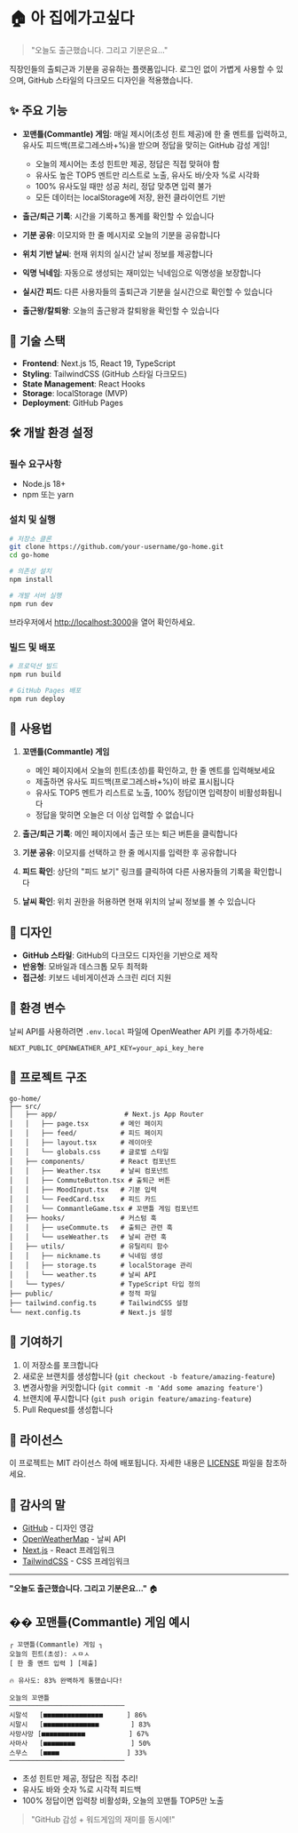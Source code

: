 # 🏠 아 집에가고싶다

> "오늘도 출근했습니다. 그리고 기분은요..."

직장인들의 출퇴근과 기분을 공유하는 플랫폼입니다. 로그인 없이 가볍게 사용할 수 있으며, GitHub 스타일의 다크모드 디자인을 적용했습니다.

## ✨ 주요 기능

- **꼬맨틀(Commantle) 게임**: 매일 제시어(초성 힌트 제공)에 한 줄 멘트를 입력하고, 유사도 피드백(프로그레스바+%)을 받으며 정답을 맞히는 GitHub 감성 게임!
  - 오늘의 제시어는 초성 힌트만 제공, 정답은 직접 맞혀야 함
  - 유사도 높은 TOP5 멘트만 리스트로 노출, 유사도 바/숫자 %로 시각화
  - 100% 유사도일 때만 성공 처리, 정답 맞추면 입력 불가
  - 모든 데이터는 localStorage에 저장, 완전 클라이언트 기반

- **출근/퇴근 기록**: 시간을 기록하고 통계를 확인할 수 있습니다
- **기분 공유**: 이모지와 한 줄 메시지로 오늘의 기분을 공유합니다
- **위치 기반 날씨**: 현재 위치의 실시간 날씨 정보를 제공합니다
- **익명 닉네임**: 자동으로 생성되는 재미있는 닉네임으로 익명성을 보장합니다
- **실시간 피드**: 다른 사용자들의 출퇴근과 기분을 실시간으로 확인할 수 있습니다
- **출근왕/칼퇴왕**: 오늘의 출근왕과 칼퇴왕을 확인할 수 있습니다

## 🚀 기술 스택

- **Frontend**: Next.js 15, React 19, TypeScript
- **Styling**: TailwindCSS (GitHub 스타일 다크모드)
- **State Management**: React Hooks
- **Storage**: localStorage (MVP)
- **Deployment**: GitHub Pages

## 🛠️ 개발 환경 설정

### 필수 요구사항

- Node.js 18+ 
- npm 또는 yarn

### 설치 및 실행

```bash
# 저장소 클론
git clone https://github.com/your-username/go-home.git
cd go-home

# 의존성 설치
npm install

# 개발 서버 실행
npm run dev
```

브라우저에서 [http://localhost:3000](http://localhost:3000)을 열어 확인하세요.

### 빌드 및 배포

```bash
# 프로덕션 빌드
npm run build

# GitHub Pages 배포
npm run deploy
```

## 📱 사용법

1. **꼬맨틀(Commantle) 게임**
   - 메인 페이지에서 오늘의 힌트(초성)를 확인하고, 한 줄 멘트를 입력해보세요
   - 제출하면 유사도 피드백(프로그레스바+%)이 바로 표시됩니다
   - 유사도 TOP5 멘트가 리스트로 노출, 100% 정답이면 입력창이 비활성화됩니다
   - 정답을 맞히면 오늘은 더 이상 입력할 수 없습니다

2. **출근/퇴근 기록**: 메인 페이지에서 출근 또는 퇴근 버튼을 클릭합니다
3. **기분 공유**: 이모지를 선택하고 한 줄 메시지를 입력한 후 공유합니다
4. **피드 확인**: 상단의 "피드 보기" 링크를 클릭하여 다른 사용자들의 기록을 확인합니다
5. **날씨 확인**: 위치 권한을 허용하면 현재 위치의 날씨 정보를 볼 수 있습니다

## 🎨 디자인

- **GitHub 스타일**: GitHub의 다크모드 디자인을 기반으로 제작
- **반응형**: 모바일과 데스크톱 모두 최적화
- **접근성**: 키보드 네비게이션과 스크린 리더 지원

## 🔧 환경 변수

날씨 API를 사용하려면 `.env.local` 파일에 OpenWeather API 키를 추가하세요:

```env
NEXT_PUBLIC_OPENWEATHER_API_KEY=your_api_key_here
```

## 📁 프로젝트 구조

```
go-home/
├── src/
│   ├── app/                 # Next.js App Router
│   │   ├── page.tsx        # 메인 페이지
│   │   ├── feed/           # 피드 페이지
│   │   ├── layout.tsx      # 레이아웃
│   │   └── globals.css     # 글로벌 스타일
│   ├── components/         # React 컴포넌트
│   │   ├── Weather.tsx     # 날씨 컴포넌트
│   │   ├── CommuteButton.tsx # 출퇴근 버튼
│   │   ├── MoodInput.tsx   # 기분 입력
│   │   └── FeedCard.tsx    # 피드 카드
│   │   └── CommantleGame.tsx # 꼬맨틀 게임 컴포넌트
│   ├── hooks/              # 커스텀 훅
│   │   ├── useCommute.ts   # 출퇴근 관련 훅
│   │   └── useWeather.ts   # 날씨 관련 훅
│   ├── utils/              # 유틸리티 함수
│   │   ├── nickname.ts     # 닉네임 생성
│   │   ├── storage.ts      # localStorage 관리
│   │   └── weather.ts      # 날씨 API
│   └── types/              # TypeScript 타입 정의
├── public/                 # 정적 파일
├── tailwind.config.ts      # TailwindCSS 설정
└── next.config.ts          # Next.js 설정
```

## 🤝 기여하기

1. 이 저장소를 포크합니다
2. 새로운 브랜치를 생성합니다 (`git checkout -b feature/amazing-feature`)
3. 변경사항을 커밋합니다 (`git commit -m 'Add some amazing feature'`)
4. 브랜치에 푸시합니다 (`git push origin feature/amazing-feature`)
5. Pull Request를 생성합니다

## 📄 라이선스

이 프로젝트는 MIT 라이선스 하에 배포됩니다. 자세한 내용은 [LICENSE](LICENSE) 파일을 참조하세요.

## 🙏 감사의 말

- [GitHub](https://github.com) - 디자인 영감
- [OpenWeatherMap](https://openweathermap.org) - 날씨 API
- [Next.js](https://nextjs.org) - React 프레임워크
- [TailwindCSS](https://tailwindcss.com) - CSS 프레임워크

---

**"오늘도 출근했습니다. 그리고 기분은요..."** 🏠

## ��️ 꼬맨틀(Commantle) 게임 예시

```
┌ 꼬맨틀(Commantle) 게임 ┐
오늘의 힌트(초성): ㅅㅁㅅ
[ 한 줄 멘트 입력 ] [제출]

🔥 유사도: 83% 완벽하게 통했습니다!

오늘의 꼬맨틀
─────────────────────────────
시말석   [■■■■■■■■■■■■■■■      ] 86%
시말시   [■■■■■■■■■■■■■■        ] 83%
사망사망 [■■■■■■■■■■■           ] 67%
사마사   [■■■■■■■■              ] 50%
스무스   [■■■■                 ] 33%
─────────────────────────────
```

- 초성 힌트만 제공, 정답은 직접 추리!
- 유사도 바와 숫자 %로 시각적 피드백
- 100% 정답이면 입력창 비활성화, 오늘의 꼬맨틀 TOP5만 노출

> "GitHub 감성 + 워드게임의 재미를 동시에!"
